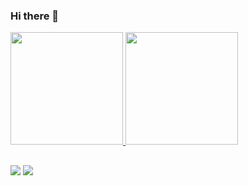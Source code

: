 ### Hi there 👋


<div>
  <a href="https://github.com/we-get-dev">
   <img height="180em" src="https://github-readme-stats.vercel.app/api?username=we-get-dev&theme=default&show_icons=true"/> 
   <img height="180em" src="https://github-readme-stats.vercel.app/api/top-langs/?username=we-get-dev&layout=compact&langs_count=16&theme=default"/>
 </div>   
  
  ##
  
  <div>
  <a href = "mailto: wedevget@gmail.com"><img src="https://img.shields.io/badge/-Gmail-%23EA4335?style=for-the-badge&logo=gmail&logoColor=white" target="_blank"></a>
  <a href="https://www.youtube.com/channel/UCKPf4xBX5e2mFlWwoQgUOsg" target="_blank"><img src="https://img.shields.io/badge/-Youtube-%23333?style=for-the-badge&logo=youtube&logoColor=white" target="_blank"></a>
</div>

